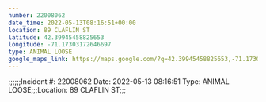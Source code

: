 ```yaml
---
number: 22008062
date_time: 2022-05-13T08:16:51+00:00
location: 89 CLAFLIN ST
latitude: 42.39945458825653
longitude: -71.17303172646697
type: ANIMAL LOOSE
google_maps_link: https://maps.google.com/?q=42.39945458825653,-71.17303172646697
---
```


;;;;;;Incident #: 22008062  Date: 2022-05-13 08:16:51  Type: ANIMAL LOOSE;;;Location: 89 CLAFLIN ST;;;
